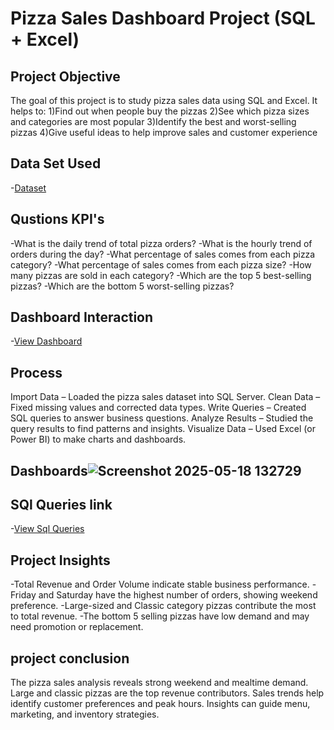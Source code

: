 # Pizza Sales Dashboard Project (SQL + Excel)
## Project Objective
The goal of this project is to study pizza sales data using SQL and Excel. It helps to:
  1)Find out when people buy the  pizzas
  2)See which pizza sizes and categories are most popular
  3)Identify the best and worst-selling pizzas
  4)Give useful ideas to help improve sales and customer experience
## Data Set Used
-<a href="https://github.com/Nishanthini-2369/data-analyse-project-1/blob/main/pizza%20sales%20analysis.xlsx">Dataset</a>
## Qustions KPI's
-What is the daily trend of total pizza orders?
-What is the hourly trend of orders during the day?
-What percentage of sales comes from each pizza category?
-What percentage of sales comes from each pizza size?
-How many pizzas are sold in each category?
-Which are the top 5 best-selling pizzas?
-Which are the bottom 5 worst-selling pizzas?

## Dashboard Interaction 
-<a href="https://github.com/Nishanthini-2369/data-analyse-project-1/blob/main/Screenshot%202025-05-18%20132729.png">View Dashboard</a>
## Process
Import Data – Loaded the pizza sales dataset into SQL Server.
Clean Data – Fixed missing values and corrected data types.
Write Queries – Created SQL queries to answer business questions.
Analyze Results – Studied the query results to find patterns and insights.
Visualize Data – Used Excel (or Power BI) to make charts and dashboards.

## Dashboards![Screenshot 2025-05-18 132729](https://github.com/user-attachments/assets/bc1a9a37-f039-4a03-aab0-b655a19d5909)


## SQl Queries link
-<a href="https://github.com/Nishanthini-2369/data-analyse-project-1/blob/main/pizza%20sales%20Sql%20quries.sql">View Sql Queries</a>

## Project Insights
-Total Revenue and Order Volume indicate stable business performance.
-Friday and Saturday have the highest number of orders, showing weekend preference.
-Large-sized and Classic category pizzas contribute the most to total revenue.
-The bottom 5 selling pizzas have low demand and may need promotion or replacement.

## project conclusion
The pizza sales analysis reveals strong weekend and mealtime demand.
Large and classic pizzas are the top revenue contributors.
Sales trends help identify customer preferences and peak hours.
Insights can guide menu, marketing, and inventory strategies.

